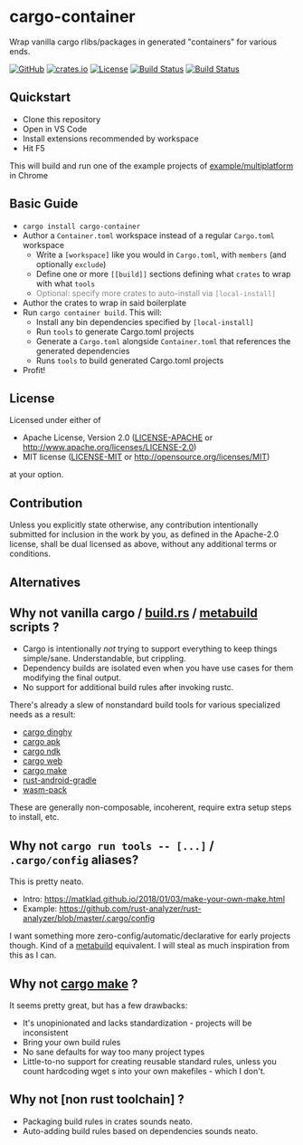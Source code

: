 # cargo-container

Wrap vanilla cargo rlibs/packages in generated "containers" for various ends.

[![GitHub](https://img.shields.io/github/stars/MaulingMonkey/cargo-container.svg?label=GitHub&style=social)](https://github.com/MaulingMonkey/cargo-container)
[![crates.io](https://img.shields.io/crates/v/cargo-container.svg)](https://crates.io/crates/cargo-container)
[![License](https://img.shields.io/crates/l/cargo_container.svg)](https://github.com/MaulingMonkey/cargo-container)
[![Build Status](https://github.com/MaulingMonkey/cargo-container/workflows/Rust/badge.svg)](https://github.com/MaulingMonkey/cargo-container/actions?query=workflow%3Arust)
[![Build Status](https://ci.appveyor.com/api/projects/status/github/MaulingMonkey/cargo-container?branch=master&svg=true)](https://ci.appveyor.com/project/MaulingMonkey/cargo-container)
<!-- [![Build Status](https://travis-ci.com/MaulingMonkey/cargo-container.svg?branch=master)](https://travis-ci.com/MaulingMonkey/cargo-container) -->
<!-- [![dependency status](https://deps.rs/repo/github/MaulingMonkey/cargo-container/status.svg)](https://deps.rs/repo/github/MaulingMonkey/cargo-container) -->

<h2 name="quickstart">Quickstart</h2>

* Clone this repository
* Open in VS Code
* Install extensions recommended by workspace
* Hit F5

This will build and run one of the example projects of [example/multiplatform] in Chrome

<h2 name="basic-guide">Basic Guide</h2>

* `cargo install cargo-container`
* Author a `Container.toml` workspace instead of a regular `Cargo.toml` workspace
    * Write a `[workspace]` like you would in `Cargo.toml`, with `members` (and optionally `exclude`)
    * Define one or more `[[build]]` sections defining what `crates` to wrap with what `tools`
    * <span style="opacity: 50%">Optional: specify more crates to auto-install via `[local-install]`</span>
* Author the crates to wrap in said boilerplate
* Run `cargo container build`.  This will:
    * Install any bin dependencies specified by `[local-install]`
    * Run `tools` to generate Cargo.toml projects
    * Generate a `Cargo.toml` alongside `Container.toml` that references the generated dependencies
    * Runs `tools` to build generated Cargo.toml projects
* Profit!



<h2 name="license">License</h2>

Licensed under either of

* Apache License, Version 2.0 ([LICENSE-APACHE](LICENSE-APACHE) or http://www.apache.org/licenses/LICENSE-2.0)
* MIT license ([LICENSE-MIT](LICENSE-MIT) or http://opensource.org/licenses/MIT)

at your option.



<h2 name="contribution">Contribution</h2>

Unless you explicitly state otherwise, any contribution intentionally submitted
for inclusion in the work by you, as defined in the Apache-2.0 license, shall be
dual licensed as above, without any additional terms or conditions.



<h2 name="alternatives">Alternatives</h2>

## Why not vanilla cargo / [build.rs] / [metabuild] scripts ?

* Cargo is intentionally *not* trying to support everything to keep things simple/sane.  Understandable, but crippling.
* Dependency builds are isolated even when you have use cases for them modifying the final output.
* No support for additional build rules after invoking rustc.

There's already a slew of nonstandard build tools for various specialized needs as a result:
* [cargo dinghy]
* [cargo apk]
* [cargo ndk]
* [cargo web]
* [cargo make]
* [rust-android-gradle]
* [wasm-pack]

These are generally non-composable, incoherent, require extra setup steps to install, etc.

## Why not `cargo run tools -- [...]` / `.cargo/config` aliases?

This is pretty neato.
* Intro:    https://matklad.github.io/2018/01/03/make-your-own-make.html
* Example:  https://github.com/rust-analyzer/rust-analyzer/blob/master/.cargo/config

I want something more zero-config/automatic/declarative for early projects though.  Kind of a [metabuild] equivalent.
I will steal as much inspiration from this as I can.

## Why not [cargo make] ?

It seems pretty great, but has a few drawbacks:
* It's unopinionated and lacks standardization - projects will be inconsistent
* Bring your own build rules
* No sane defaults for way too many project types
* Little-to-no support for creating reusable standard rules, unless you count hardcoding wget s into your own makefiles - which I don't.

## Why not \[non rust toolchain\] ?

* Packaging build rules in crates sounds neato.
* Auto-adding build rules based on dependencies sounds neato.



<!-- internal -->
[example/multiplatform]:        https://github.com/MaulingMonkey/cargo-container/tree/master/example/multiplatform

<!-- external -->
[build.rs]:                     https://doc.rust-lang.org/cargo/reference/build-scripts.html
[cargo dinghy]:                 https://crates.io/crates/cargo-dinghy
[cargo apk]:                    https://crates.io/crates/cargo-apk
[cargo ndk]:                    https://crates.io/crates/cargo-ndk
[cargo web]:                    https://crates.io/crates/cargo-web
[cargo make]:                   https://crates.io/crates/cargo-make
[metabuild]:                    https://doc.rust-lang.org/cargo/reference/unstable.html#metabuild
[rust-android-gradle]:          https://github.com/mozilla/rust-android-gradle
[wasm-pack]:                    https://crates.io/crates/wasm-pack

